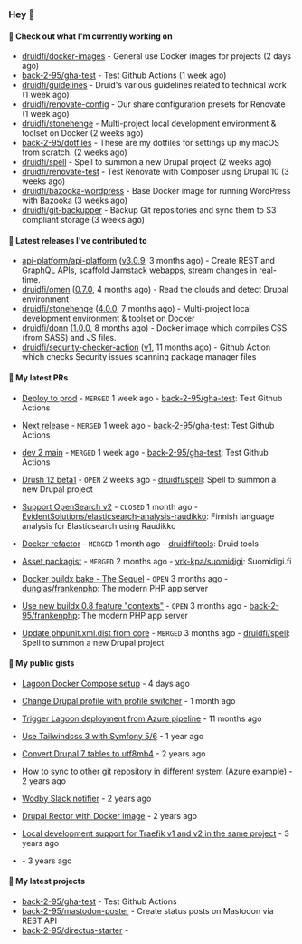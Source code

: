 ### Hey 👋

#### 👷 Check out what I'm currently working on


- [druidfi/docker-images](https://github.com/druidfi/docker-images) - General use Docker images for projects (2 days ago)
- [back-2-95/gha-test](https://github.com/back-2-95/gha-test) - Test Github Actions (1 week ago)
- [druidfi/guidelines](https://github.com/druidfi/guidelines) - Druid&#39;s various guidelines related to technical work (1 week ago)
- [druidfi/renovate-config](https://github.com/druidfi/renovate-config) - Our share configuration presets for Renovate (1 week ago)
- [druidfi/stonehenge](https://github.com/druidfi/stonehenge) - Multi-project local development environment &amp; toolset on Docker (2 weeks ago)
- [back-2-95/dotfiles](https://github.com/back-2-95/dotfiles) - These are my dotfiles for settings up my macOS from scratch. (2 weeks ago)
- [druidfi/spell](https://github.com/druidfi/spell) - Spell to summon a new Drupal project (2 weeks ago)
- [druidfi/renovate-test](https://github.com/druidfi/renovate-test) - Test Renovate with Composer using Drupal 10 (3 weeks ago)
- [druidfi/bazooka-wordpress](https://github.com/druidfi/bazooka-wordpress) - Base Docker image for running WordPress with Bazooka (3 weeks ago)
- [druidfi/git-backupper](https://github.com/druidfi/git-backupper) - Backup Git repositories and sync them to S3 compliant storage (3 weeks ago)


#### 🔭 Latest releases I've contributed to


- [api-platform/api-platform](https://github.com/api-platform/api-platform) ([v3.0.9](https://github.com/api-platform/api-platform/releases/tag/v3.0.9), 3 months ago) - Create REST and GraphQL APIs, scaffold Jamstack webapps, stream changes in real-time.
- [druidfi/omen](https://github.com/druidfi/omen) ([0.7.0](https://github.com/druidfi/omen/releases/tag/0.7.0), 4 months ago) - Read the clouds and detect Drupal environment
- [druidfi/stonehenge](https://github.com/druidfi/stonehenge) ([4.0.0](https://github.com/druidfi/stonehenge/releases/tag/4.0.0), 7 months ago) - Multi-project local development environment &amp; toolset on Docker
- [druidfi/donn](https://github.com/druidfi/donn) ([1.0.0](https://github.com/druidfi/donn/releases/tag/1.0.0), 8 months ago) - Docker image which compiles CSS (from SASS) and JS files.
- [druidfi/security-checker-action](https://github.com/druidfi/security-checker-action) ([v1](https://github.com/druidfi/security-checker-action/releases/tag/v1), 11 months ago) - Github Action which checks Security issues scanning package manager files

#### 🌱 My latest PRs


- [Deploy to prod](https://github.com/back-2-95/gha-test/pull/3) - `MERGED` 1 week ago - [back-2-95/gha-test](https://github.com/back-2-95/gha-test): Test Github Actions

- [Next release](https://github.com/back-2-95/gha-test/pull/2) - `MERGED` 1 week ago - [back-2-95/gha-test](https://github.com/back-2-95/gha-test): Test Github Actions

- [dev 2 main](https://github.com/back-2-95/gha-test/pull/1) - `MERGED` 1 week ago - [back-2-95/gha-test](https://github.com/back-2-95/gha-test): Test Github Actions

- [Drush 12 beta1](https://github.com/druidfi/spell/pull/44) - `OPEN` 2 weeks ago - [druidfi/spell](https://github.com/druidfi/spell): Spell to summon a new Drupal project

- [Support OpenSearch v2](https://github.com/EvidentSolutions/elasticsearch-analysis-raudikko/pull/11) - `CLOSED` 1 month ago - [EvidentSolutions/elasticsearch-analysis-raudikko](https://github.com/EvidentSolutions/elasticsearch-analysis-raudikko): Finnish language analysis for Elasticsearch using Raudikko

- [Docker refactor](https://github.com/druidfi/tools/pull/12) - `MERGED` 1 month ago - [druidfi/tools](https://github.com/druidfi/tools): Druid tools

- [Asset packagist](https://github.com/vrk-kpa/suomidigi/pull/315) - `MERGED` 2 months ago - [vrk-kpa/suomidigi](https://github.com/vrk-kpa/suomidigi): Suomidigi.fi

- [Docker buildx bake - The Sequel](https://github.com/dunglas/frankenphp/pull/133) - `OPEN` 3 months ago - [dunglas/frankenphp](https://github.com/dunglas/frankenphp): The modern PHP app server

- [Use new buildx 0.8 feature &#34;contexts&#34;](https://github.com/back-2-95/frankenphp/pull/1) - `OPEN` 3 months ago - [back-2-95/frankenphp](https://github.com/back-2-95/frankenphp): The modern PHP app server

- [Update phpunit.xml.dist from core](https://github.com/druidfi/spell/pull/43) - `MERGED` 3 months ago - [druidfi/spell](https://github.com/druidfi/spell): Spell to summon a new Drupal project


#### 🌱 My public gists


- [Lagoon Docker Compose setup](https://gist.github.com/c4b777d87467c3c2abc8afb99a86be1e) - 4 days ago

- [Change Drupal profile with profile switcher](https://gist.github.com/c3f5453655dd21633bf9fbdd1bd5f55d) - 1 month ago

- [Trigger Lagoon deployment from Azure pipeline](https://gist.github.com/bb73dc3d76cdae889ed4bd87930682f9) - 11 months ago

- [Use Tailwindcss 3 with Symfony 5/6](https://gist.github.com/3d059e4443ee8f028ab5c8c20b602b2f) - 1 year ago

- [Convert Drupal 7 tables to utf8mb4](https://gist.github.com/ef42b2ce2f464cd2ce5bd5fb579ab3ab) - 2 years ago

- [How to sync to other git repository in different system (Azure example)](https://gist.github.com/e23d1f9e1450d6b45e0ca190edfb986e) - 2 years ago

- [Wodby Slack notifier](https://gist.github.com/ff0fe5c5d93051b727195fc889a9f34d) - 2 years ago

- [Drupal Rector with Docker image](https://gist.github.com/fe39495086cdace14d521454451432f7) - 2 years ago

- [Local development support for Traefik v1 and v2 in the same project](https://gist.github.com/3fe30a9fe538d3abb1198aa6ed766559) - 3 years ago

- [](https://gist.github.com/ce42754ae29000faaeb3b7df89ae15a3) - 3 years ago


#### 🌱 My latest projects


- [back-2-95/gha-test](https://github.com/back-2-95/gha-test) - Test Github Actions
- [back-2-95/mastodon-poster](https://github.com/back-2-95/mastodon-poster) - Create status posts on Mastodon via REST API
- [back-2-95/directus-starter](https://github.com/back-2-95/directus-starter) - 
